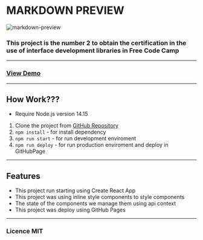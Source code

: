 # MARKDOWN PREVIEW

![markdown-preview](https://res.cloudinary.com/dulwtefos/image/upload/v1661652883/fcc-react-project/markdown_voaj0j.jpg)

### This project is the number 2 to obtain the certification in the use of interface development libraries in Free Code Camp

---

### [View Demo](https://arq-gabo.github.io/markdown-previewer/)

---

## How Work???

- Require Node.js version 14.15

1. Clone the project from [GitHub Repository](https://github.com/arq-gabo/markdown-previewer)
2. `npm install` - for install dependency
3. `npm run start` - for run development enviroment
4. `npm run deploy` - for run production enviroment and deploy in GitHubPage

---

## Features

- This project run starting using Create React App
- This project was using inline style components to style components
- The state of the components we manage them using api context
- This project was deploy using GitHub Pages

---

### Licence MIT

